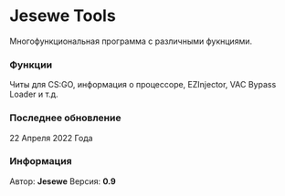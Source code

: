 # Jesewe Tools
Многофункциональная программа с различными фукнциями.

### Функции
Читы для CS:GO, информация о процессоре, EZInjector, VAC Bypass Loader и т.д.

### Последнее обновление
22 Апреля 2022 Года

### Информация
Автор: __Jesewe__
Версия: __0.9__
